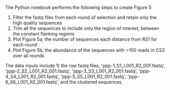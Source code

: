 The Python notebook performs the following steps to create Figure 5:

1. Filter the fastq files from each round of selection and retain only the high quality sequences
2. Trim all the sequences to include only the region of interest, between the constant flanking regions
3. Plot Figure 5a, the number of sequences each distance from RS1 for each round
4. Plot Figure 5b, the abundance of the sequences with >100 reads in CS3 over all rounds

The data inputs include 1) the raw fastq files, 'ppp-1_S1_L001_R2_001.fastq', 'ppp-2_S2_L001_R2_001.fastq', 'ppp-3_S3_L001_R2_001.fastq', 'ppp-4_S4_L001_R2_001.fastq', 'ppp-5_S5_L001_R2_001.fastq', 'ppp-6_S6_L001_R2_001.fastq', and the clustered sequences.
